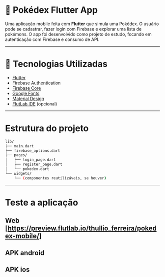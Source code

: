 # 📱 Pokédex Flutter App

Uma aplicação mobile feita com **Flutter** que simula uma Pokédex. O usuário pode se cadastrar, fazer login com Firebase e explorar uma lista de pokémons. O app foi desenvolvido como projeto de estudo, focando em autenticação com Firebase e consumo de API.

---

# 🚀 Tecnologias Utilizadas

- [Flutter](https://flutter.dev/)
- [Firebase Authentication](https://firebase.google.com/docs/auth)
- [Firebase Core](https://firebase.google.com/docs/flutter/setup)
- [Google Fonts](https://pub.dev/packages/google_fonts)
- [Material Design](https://m3.material.io/)
- [FlutLab IDE](https://flutlab.io/) (opcional)

---

# Estrutura do projeto

```bash
lib/
├── main.dart
├── firebase_options.dart
├── pages/
│   ├── login_page.dart
│   ├── register_page.dart
│   └── pokedex.dart
└── widgets/
    └── (componentes reutilizáveis, se houver)
```
---

# Teste a aplicação

## Web [https://preview.flutlab.io/thullio_ferreira/pokedex-mobile/]
## APK android
## APK ios
